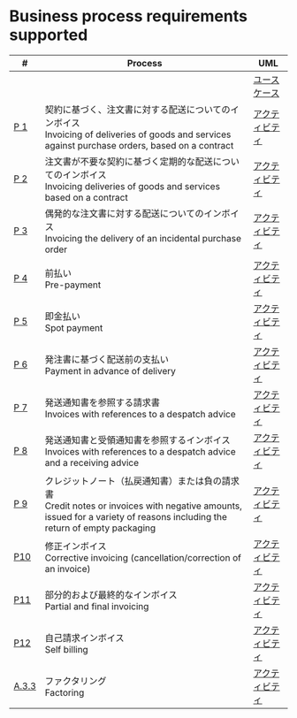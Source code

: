 # Business process requirements supported
| # | Process | UML |
| ---- | ---- | ---- |
|  |  | [ユースケース](ユースケース.png) |
| [P 1](P%201%20契約に基づく注文書に対する配送についてのインボイス) | 契約に基づく、注文書に対する配送についてのインボイス<br>Invoicing of deliveries of goods and services against purchase orders, based on a contract | [アクティビティ](P%201%20契約に基づく注文書に対する配送についてのインボイス/アクティビティ.png) |
| [P 2](P%202%20注文書が不要な契約に基づく定期的な配送についてのインボイス) | 注文書が不要な契約に基づく定期的な配送についてのインボイス<br>Invoicing deliveries of goods and services based on a contract | [アクティビティ](P%202%20注文書が不要な契約に基づく定期的な配送についてのインボイス/アクティビティ.png) |
| [P 3](P%203%20偶発的な注文書に対する配送についてのインボイス) | 偶発的な注文書に対する配送についてのインボイス<br>Invoicing the delivery of an incidental purchase order | [アクティビティ](P%203%20偶発的な注文書に対する配送についてのインボイス/アクティビティ.png) |
| [P 4](P%204%20前払い) | 前払い<br>Pre-payment | [アクティビティ](P%204%20前払い/アクティビティ.png) |
| [P 5](P%205%20即金払い) | 即金払い<br>Spot payment | [アクティビティ](P%205%20即金払い/アクティビティ.png) |
| [P 6](P%206%20発注書に基づく配送前の支払い) | 発注書に基づく配送前の支払い<br>Payment in advance of delivery | [アクティビティ](P%206%20発注書に基づく配送前の支払い/アクティビティ.png) |
| [P 7](P%207%20発送通知書を参照する請求書) | 発送通知書を参照する請求書<br>Invoices with references to a despatch advice | [アクティビティ](P%207%20発送通知書を参照する請求書/アクティビティ.png) |
| [P 8](P%208%20発送通知書と受領通知書を参照するインボイス) | 発送通知書と受領通知書を参照するインボイス<br>Invoices with references to a despatch advice and a receiving advice | [アクティビティ](P%208%20発送通知書と受領通知書を参照するインボイス/アクティビティ.png) |
| [P 9](P%209%20クレジットノート（払戻通知書）または負のインボイス) | クレジットノート（払戻通知書）または負の請求書<br>Credit notes or invoices with negative amounts, issued for a variety of reasons including the return of empty packaging | [アクティビティ](P%209%20クレジットノート（払戻通知書）または負のインボイス/アクティビティ.png) |
| [P10](P10%20修正インボイス) | 修正インボイス<br>Corrective invoicing (cancellation/correction of an invoice) | [アクティビティ](P10%20修正インボイス/アクティビティ.png) |
| [P11](P11%20部分的および最終的なインボイス) | 部分的および最終的なインボイス<br>Partial and final invoicing | [アクティビティ](P11%20部分的および最終的なインボイス/アクティビティ.png) |
| [P12](P12%20自己請求インボイス) | 自己請求インボイス<br>Self billing | [アクティビティ](P12%20自己請求インボイス/アクティビティ.png)
| [A.3.3](A.3.3%20ファクタリング) | ファクタリング<br>Factoring | [アクティビティ](A.3.3%20ファクタリング/アクティビティ.png)

